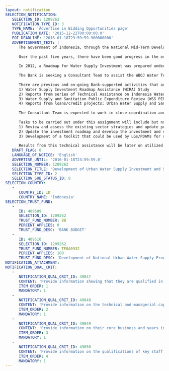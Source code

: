 ```yaml
---
layout: notification
SELECTION_NOTIFICATION: 
   SELECTION_ID: 1209262
   NOTIFICATION_TYPE_ID: 3
   TYPE_NAME: 'Advertise in Bidding Opportunities page'
   PUBLICATION_DATE: '2015-12-22T00:00:00.0'
   EOI_DEADLINE: '2016-01-18T23:59:59.900000000'
   ADVERTISEMENT_TEXT: |
      The Government of Indonesia, through the National Mid-Term Development Plan for the period 2015-2019, has targeted the achievement of universal access to water supply and sanitation by end of 2019. To achieve this universal access target, the Ministry of Public Works and Housing has launched the 100-0-100 program (100% access to water supply, zero urban slum and 100% access to sanitation) which will be implemented through several national platforms of service delivery. For water supply, there are four national platforms as follow: (i) national rural and community-based water supply and sanitation program, (ii) national urban water supply program, (iii) regional water supply program, and (iv) water supply for areas with water scarcity. As per request from the GOI, the Bank will provide support to the National Urban Water Supply and Regional Water Supply program to accelerate achievement of universal access to water supply services in urban areas.
      
      Over the past five years, there have been good progress in the overall water supply sector development and Indonesia is on track in achieving the MDGs target in the overall access to safe water supply. Several GOI's initiatives and donors supported programs have resulted in increase access as well as improvement of performance of water utilities (PDAMs). Number of healthy PDAMs have increased from 89 in 2008 to 176 in 2013. However, with more than 350 PDAMs operating in Indonesia, many of them still lack of capacity in operation and financial management, have very low tariff and can barely cover their daily operational costs. Investment and support from local governments are also still relatively small. As the results coverage of urban piped water services is still low (only 33% in 2014) and more than half PDAMs are still loss making. Many of the PDAMs also lack of capacity in developing bankable project proposals and have difficulties in accessing existing financing mechanisms. Thus, only a small fraction of PDAMs have been able to invest to expand and improve their services.
      
      In 2012, a Roadmap for Water Supply Investment was prepared under the Bank technical support which included the recommendation for the establishment of a facility to provide integrated financing and technical assistance/capacity building for PDAMs/Local Governments especially for those currently have difficulties in accessing the existing financing mechanism. As the follow up, through a series of technical assistance, the Bank has supported the GOI in the preparation of the Indonesia Water and Sanitation Investment Facility (Fasilitas Investasi Air Minum dan Sanitasi Indonesia - FIAMSI). Through series of multi-stakeholder discussions, agreement has been reached on the basic principles of FIAMSI, as well as on the need for categorization of PDAM and Local Government (LG) based on the capacity of investment and performance. Changes in government's structure and policy that include the universal access target requires more support and investment for the sector at all levels. Overall support will be needed to ensure more effective and better targeted investments, improve monitoring and evaluation mechanism, increase investments at local government levels, and to sustainably improve PDAMs' performance and credit worthiness to enable them accessing various funding mechanisms for investments. This requires a framework that could be used to guide central government and local governments on planning the investment, as well as to develop and implement service improvement activities.
      
      The Bank is seeking a Consultant Team to assist the WBOJ Water Team in providing support to the Directorate of Water Supply Development of DG Human Settlements in the Ministry of Public Works and Housing, to develop the national urban water supply investment and service delivery improvement framework that later on will be utilized and operationalize to support the implementation of the Indonesia National Urban Water Supply Platform Program.
      
      There are previous and on-going Bank-supported activities that are relevant and could provide basic data and information including the followings:
      1) Water Supply Investment Roadmap Assistance (WIRA) Study
      2) Reports from series of Technical Assistance on Indonesia Water and Sanitation Investment Facility (IWSIF) development
      3) Water Supply and Sanitation Public Expenditure Review (WSS PER)
      4) Reports from loans/credit projects: Urban Water Supply and Sanitation Project (UWSSP), PAMSIMAS, and the Local Government and Decentralization Project (LGDP/DAK)
      
      The Consultant Team is expected to work in close coordination and consultation with the main Government counterpart from the Directorate of Water Supply Development of DG Human Settlements in the MoPWH, as well as with the National Steering Committee on Water Supply and Sanitation (PokJa AMPL) especially form the BAPPENAS, MoPWH, Ministry of Finance, and Ministry of Home Affairs. The Consultant Team is also expected to coordinate and obtain information/data from main donors and donors program in the sector, especially from the DFAT-supported Indonesia Infrastructure Initiatives (IndII) program and USAID-supported Indonesia Urban Water Sanitation and Hygiene (IUWASH) program.
      
      Tasks to be carried out under this assignment will include but not limited to the followings:
      1) Review and assess the existing sector strategies and update progress of implementation and achievement of existing programs, follow by identification of possible ways and means to improve effectiveness of program implementation
      2) Update the investment roadmap and develop the investment and service improvement framework
      3) Development of a toolkit that could be used by LGs/PDAMs for self-assessment and identification/preparation of service improvement and utility reform plan/program.
      
      Results from this technical assistance will be later on utilized as the basis of implementation and operationalization of the National Urban Water Supply Platform through which local governments and PDAMs could access technical assistance and capacity building programs, advise on type and amount of investments, as well as facilitation to access funding for investments, based on their capacity.
   DRAFT_FLAG: 0
   LANGUAGE_OF_NOTICE: 'English'
   ADVERTISE_UNTIL: '2016-01-18T23:59:59.0'
   SELECTION_NUMBER: 1209262
   SELECTION_TITLE: 'Development of Urban Water Supply Investment and Service Improvement Framework'
   SELECTION_TYPE_ID: 2
   SELECTION_SUB_STATUS_ID: 8
SELECTION_COUNTRY: 
   - 
      COUNTRY_ID: ID
      COUNTRY_NAME: 'Indonesia'
SELECTION_TRUST_FUND: 
   - 
      ID: 409509
      SELECTION_ID: 1209262
      TRUST_FUND_NUMBER: BB
      PERCENT_APPLIES: 0
      TRUST_FUND_DESC: 'BANK BUDGET'
   - 
      ID: 409510
      SELECTION_ID: 1209262
      TRUST_FUND_NUMBER: TF0A0932
      PERCENT_APPLIES: 100
      TRUST_FUND_DESC: 'Development of National Urban Water Supply Program'
NOTIFICATION_ATTACHMENT: 
NOTIFICATION_QUAL_CRIT: 
   - 
      NOTIFICATION_QUAL_CRIT_ID: 49847
      CONTENT: 'Provide information showing that they are qualified in the field of the assignment.'
      ITEM_ORDER: 1
      MANDATORY: 1
   - 
      NOTIFICATION_QUAL_CRIT_ID: 49848
      CONTENT: 'Provide information on the technical and managerial capabilities of the firm.'
      ITEM_ORDER: 2
      MANDATORY: 1
   - 
      NOTIFICATION_QUAL_CRIT_ID: 49849
      CONTENT: 'Provide information on their core business and years in business.'
      ITEM_ORDER: 3
      MANDATORY: 1
   - 
      NOTIFICATION_QUAL_CRIT_ID: 49850
      CONTENT: 'Provide information on the qualifications of key staff.'
      ITEM_ORDER: 4
      MANDATORY: 1
---
```

